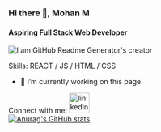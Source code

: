 
### Hi there 👋, Mohan M
#### Aspiring Full Stack Web Developer

![I am GitHub Readme Generator's creator](https://avatars.githubusercontent.com/u/107466981?v=4)



Skills: REACT / JS / HTML / CSS

- 🔭 I’m currently working on this page. 

Connect with me:
[<img src='https://cdn.jsdelivr.net/npm/simple-icons@3.0.1/icons/linkedin.svg' alt='linkedin' height='40'>](https://www.linkedin.com/in/mohan-m-connect//)  
[![Anurag's GitHub stats](https://github-readme-stats.vercel.app/api?username=MohanM501)](https://github.com/MohanM501/github-readme-stats)



